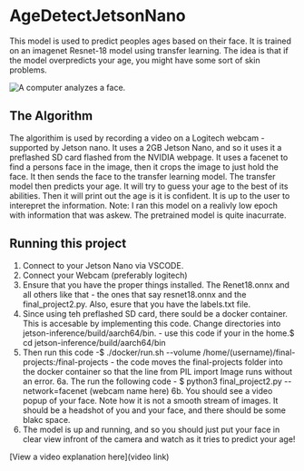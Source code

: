 # AgeDetectJetsonNano

This model is used to predict peoples ages based on their face. It is trained on an imagenet Resnet-18 model using transfer learning. The idea is that if the model overpredicts your age, you might have some sort of skin problems.

![A computer analyzes a face.]([https://imgur.com/HeyVfsW])

## The Algorithm
The algorithim is used by recording a video on a Logitech webcam - supported by Jetson nano. It uses a 2GB Jetson Nano, and so it uses it a preflashed SD card flashed from the NVIDIA webpage. It uses a facenet to find a persons face in the image, then it crops the image to just hold the face. It then sends the face to the transfer learning model. The transfer model then predicts your age. It will try to guess your age to the best of its abilities. Then it will print out the age is it is confident. It is up to the user to interepret the information.
Note: I ran this model on a realivly low epoch with information that was askew. The pretrained model is quite inacurrate.
## Running this project

1. Connect to your Jetson Nano via VSCODE. 
2. Connect your Webcam (preferably logitech)
3. Ensure that you have the proper things installed. The Renet18.onnx and all others like that - the ones that say resnet18.onnx and the final_project2.py. Also, esure that you have the labels.txt file.
4. Since using teh preflashed SD card, there sould be a docker container. This is accesable by implementing this code. Change directories into jetson-inference/build/aarch64/bin. - use this code if your in the home.$ cd jetson-inference/build/aarch64/bin
5. Then run this code -$ ./docker/run.sh --volume /home/(username)/final-projects:/final-projects        - the code moves the final-projects folder into the docker container so that the line from PIL import Image runs without an error.
6a. The run the following code - $ python3 final_project2.py --network=facenet (webcam name here)
6b. You should see a video popup of your face. Note how it is not a smooth stream of images. It should be a headshot of you and your face, and there should be some blakc space.
7. The model is up and running, and so you should just put your face in clear view infront of the camera and watch as it tries to predict your age!

[View a video explanation here](video link)
